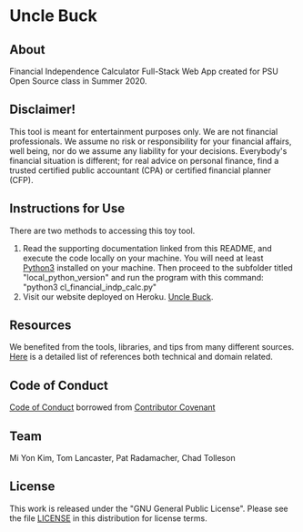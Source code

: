 # Uncle Buck

## About
Financial Independence Calculator Full-Stack Web App created for PSU Open Source class in Summer 2020.

## **Disclaimer!**
This tool is meant for entertainment purposes only. We are not financial professionals. We assume no risk or responsibility for your financial affairs, well being, nor do we assume any liability for your decisions. Everybody's financial situation is different; for real advice on personal finance, find a trusted certified public accountant (CPA) or certified financial planner (CFP).

## Instructions for Use
There are two methods to accessing this toy tool.
1) Read the supporting documentation linked from this README, and execute the code locally on your machine. You will need at least [Python3](https://www.python.org/downloads/) installed on your machine. Then proceed to the subfolder titled "local_python_version" and run the program with this command: "python3 cl_financial_indp_calc.py"
2) Visit our website deployed on Heroku. [Uncle Buck](https://uncle-buck.herokuapp.com/).

## Resources
We benefited from the tools, libraries, and tips from many different sources. [Here](Resources.md) is a detailed list of references both technical and domain related. 

## Code of Conduct
[Code of Conduct](CodeOfConduct.md) borrowed from [Contributor Covenant](https://www.contributor-covenant.org/)

## Team
Mi Yon Kim, Tom Lancaster, Pat Radamacher, Chad Tolleson

## License
This work is released under the "GNU General Public License". Please see the file [LICENSE](LICENSE) in this distribution for license terms.
